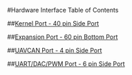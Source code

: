 #Hardware Interface Table of Contents

##[Kernel Port - 40 pin Side Port](../interfacing-with-kernel/hardware-interface/kernel-port-40-pin-side-port.html)

##[Expansion Port - 60 pin Bottom Port](../interfacing-with-kernel/hardware-interface/expansion-port-60-pin-bottom-port.html)

##[UAVCAN Port - 4 pin Side Port](../interfacing-with-kernel/hardware-interface/uavcan-port.html)

##[UART/DAC/PWM Port - 6 pin Side Port](../interfacing-with-kernel/hardware-interface/gps-port.html)
